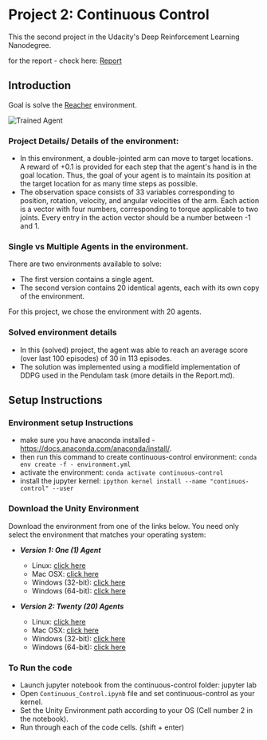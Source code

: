 [//]: # (Image References)

[image1]: https://user-images.githubusercontent.com/10624937/43851024-320ba930-9aff-11e8-8493-ee547c6af349.gif "Trained Agent"

# Project 2: Continuous Control

This the second project in the Udacity's Deep Reinforcement Learning Nanodegree.

for the report - check here: [Report](Report.md)
## Introduction

Goal is solve the [Reacher](https://github.com/Unity-Technologies/ml-agents/blob/master/docs/Learning-Environment-Examples.md#reacher) environment.

![Trained Agent][image1]

### Project Details/ Details of the environment: 

- In this environment, a double-jointed arm can move to target locations. A reward of +0.1 is provided for each step that the agent's hand is in the goal location. Thus, the goal of your agent is to maintain its position at the target location for as many time steps as possible.
- The observation space consists of 33 variables corresponding to position, rotation, velocity, and angular velocities of the arm. Each action is a vector with four numbers, corresponding to torque applicable to two joints. Every entry in the action vector should be a number between -1 and 1.


### Single vs Multiple Agents in the environment. 
There are two environments available to solve: 

- The first version contains a single agent.
- The second version contains 20 identical agents, each with its own copy of the environment.

For this project, we chose the environment with 20 agents. 

### Solved environment details
- In this (solved) project, the agent was able to reach an average score (over last 100 episodes) of 30 in 113 episodes. 
- The solution was implemented using a modifield implementation of  DDPG used in the Pendulam task (more details in the Report.md).


## Setup Instructions

### Environment setup Instructions

- make sure you have anaconda installed - https://docs.anaconda.com/anaconda/install/.
- then run this command to create continuous-control environment: ```conda env create -f - environment.yml```
- activate the environment: ```conda activate continuous-control```
- install the jupyter kernel: ```ipython kernel install --name "continuos-control" --user```


### Download the Unity Environment
 Download the environment from one of the links below.  You need only select the environment that matches your operating system:

- **_Version 1: One (1) Agent_**
    - Linux: [click here](https://s3-us-west-1.amazonaws.com/udacity-drlnd/P2/Reacher/one_agent/Reacher_Linux.zip)
    - Mac OSX: [click here](https://s3-us-west-1.amazonaws.com/udacity-drlnd/P2/Reacher/one_agent/Reacher.app.zip)
    - Windows (32-bit): [click here](https://s3-us-west-1.amazonaws.com/udacity-drlnd/P2/Reacher/one_agent/Reacher_Windows_x86.zip)
    - Windows (64-bit): [click here](https://s3-us-west-1.amazonaws.com/udacity-drlnd/P2/Reacher/one_agent/Reacher_Windows_x86_64.zip)

- **_Version 2: Twenty (20) Agents_**
    - Linux: [click here](https://s3-us-west-1.amazonaws.com/udacity-drlnd/P2/Reacher/Reacher_Linux.zip)
    - Mac OSX: [click here](https://s3-us-west-1.amazonaws.com/udacity-drlnd/P2/Reacher/Reacher.app.zip)
    - Windows (32-bit): [click here](https://s3-us-west-1.amazonaws.com/udacity-drlnd/P2/Reacher/Reacher_Windows_x86.zip)
    - Windows (64-bit): [click here](https://s3-us-west-1.amazonaws.com/udacity-drlnd/P2/Reacher/Reacher_Windows_x86_64.zip)


### To Run the code
- Launch jupyter notebook from the continuous-control folder: jupyter lab
- Open ```Continuous_Control.ipynb``` file and set continuous-control as your kernel.
- Set the Unity Environment path according to your OS (Cell number 2 in the notebook). 
- Run through each of the code cells. (shift + enter)